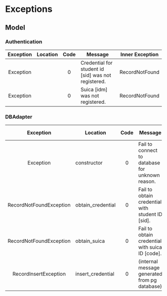 # Exceptions

## Model

### Authentication

| Exception | Location | Code  | Message                                             | Inner Exception |
| :-------: | -------- | :---: | --------------------------------------------------- | :-------------: |
| Exception |          |   0   | Credential for student id [sid] was not registered. | RecordNotFound  |
| Exception |          |   0   | Suica [idm] was not registered.                     | RecordNotFound  |

### DBAdapter

|        Exception        | Location          | Code  | Message                                          | Inner Exception |
| :---------------------: | ----------------- | :---: | ------------------------------------------------ | :-------------: |
|        Exception        | constructor       |   0   | Fail to connect to database for unknown reason.  |       N/A       |
| RecordNotFoundException | obtain_credential |   0   | Fail to obtain credential with student ID [sid]. |       N/A       |
| RecordNotFoundException | obtain_suica      |   0   | Fail to obtain credential with suica ID [code].  |       N/A       |
|  RecordInsertException  | insert_credential |   0   | (internal message generated from pg database)    |       N/A       |
